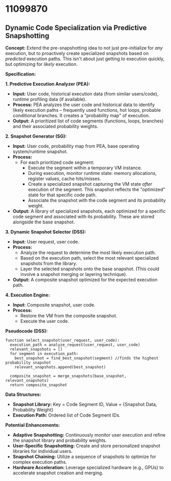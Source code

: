 # 11099870

## Dynamic Code Specialization via Predictive Snapshotting

**Concept:** Extend the pre-snapshotting idea to not just pre-initialize for *any* execution, but to proactively create specialized snapshots based on *predicted* execution paths. This isn't about just getting *to* execution quickly, but optimizing for *likely* execution.

**Specification:**

**1. Predictive Execution Analyzer (PEA):**

*   **Input:** User code, historical execution data (from similar users/code), runtime profiling data (if available).
*   **Process:** PEA analyzes the user code and historical data to identify likely execution paths – frequently used functions, hot loops, probable conditional branches.  It creates a "probability map" of execution.
*   **Output:** A prioritized list of code segments (functions, loops, branches) and their associated probability weights.

**2. Snapshot Generator (SG):**

*   **Input:** User code, probability map from PEA, base operating system/runtime snapshot.
*   **Process:**
    *   For each prioritized code segment:
        *   Execute the segment within a temporary VM instance.
        *   During execution, monitor runtime state: memory allocations, register values, cache hits/misses.
        *   Create a specialized snapshot capturing the VM state *after* execution of the segment. This snapshot reflects the "optimized" state for that specific code path.
        *   Associate the snapshot with the code segment and its probability weight.
*   **Output:** A library of specialized snapshots, each optimized for a specific code segment and associated with its probability. These are stored alongside the base snapshot.

**3. Dynamic Snapshot Selector (DSS):**

*   **Input:** User request, user code.
*   **Process:**
    *   Analyze the request to determine the most likely execution path.
    *   Based on the execution path, select the most relevant specialized snapshots from the library.
    *   Layer the selected snapshots onto the base snapshot.  (This could involve a snapshot merging or layering technique).
*   **Output:** A composite snapshot optimized for the expected execution path.

**4. Execution Engine:**

*   **Input:** Composite snapshot, user code.
*   **Process:**
    *   Restore the VM from the composite snapshot.
    *   Execute the user code.

**Pseudocode (DSS):**

```
function select_snapshot(user_request, user_code):
  execution_path = analyze_request(user_request, user_code)
  relevant_snapshots = []
  for segment in execution_path:
    best_snapshot = find_best_snapshot(segment) //finds the highest probability snapshot
    relevant_snapshots.append(best_snapshot)

  composite_snapshot = merge_snapshots(base_snapshot, relevant_snapshots)
  return composite_snapshot
```

**Data Structures:**

*   **Snapshot Library:**  Key = Code Segment ID, Value = {Snapshot Data, Probability Weight}
*   **Execution Path:**  Ordered list of Code Segment IDs.

**Potential Enhancements:**

*   **Adaptive Snapshotting:** Continuously monitor user execution and refine the snapshot library and probability weights.
*   **User-Specific Snapshotting:** Create and store personalized snapshot libraries for individual users.
*   **Snapshot Chaining:** Utilize a sequence of snapshots to optimize for complex execution paths.
*   **Hardware Acceleration:** Leverage specialized hardware (e.g., GPUs) to accelerate snapshot creation and merging.
